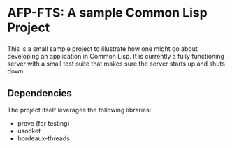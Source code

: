 # AFP-FTS: A sample Common Lisp Project
###

This is a small sample project to illustrate how one might go about developing
an application in Common Lisp. It is currently a fully functioning server with
a small test suite that makes sure the server starts up and shuts down.

## Dependencies

The project itself leverages the following libraries:

- prove (for testing)
- usocket
- bordeaux-threads


